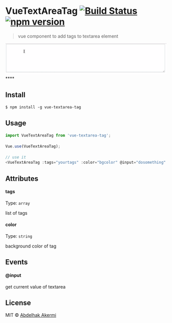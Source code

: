 # VueTextAreaTag [![Build Status](https://travis-ci.com/abakermi/vue-textarea-tag.svg?branch=master)](https://travis-ci.com/abakermi/vue-textarea-tag) [![npm version](https://badge.fury.io/js/vue-textarea-tag.svg)](https://badge.fury.io/js/vue-textarea-tag)

> vue component to add tags to textarea element

<img src="media/screenshot.gif">
****

## **Install**

```
$ npm install -g vue-textarea-tag
```


## Usage

```js  
import VueTextAreaTag from 'vue-textarea-tag';

Vue.use(VueTextAreaTag);

// use it 
<VueTextAreaTag :tags="yourtags" :color="bgcolor" @input="dosomething"  />

```
## Attributes


#### tags

Type: `array`

list of tags

#### color

Type: `string`

background color of tag


## Events

#### @input

get current value of textarea

## License

MIT © [Abdelhak Akermi](https://github.com/abakermi)